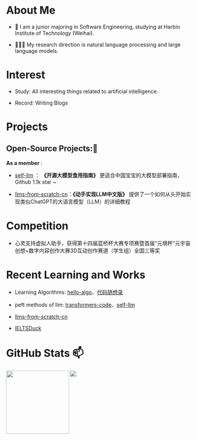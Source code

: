 # About Me  
- 🌱 I am a junior majoring in Software Engineering, studying at Harbin Institute of Technology (Weihai).

- 👨🏽‍💻 My research direction is natural language processing and large language models.

# Interest 
- Study: All interesting things related to artificial intelligence.

- Record: Writing Blogs

# Projects 
## Open-Source Projects:👯
**As a member** :

- [self-llm](https://github.com/datawhalechina/self-llm.git) ： **《开源大模型食用指南》** 更适合中国宝宝的大模型部署指南，Github 1.1k star ~

- [llms-from-scratch-cn](https://github.com/datawhalechina/llms-from-scratch-cn)：**《动手实现LLM中文版》** 提供了一个如何从头开始实现类似ChatGPT的大语言模型（LLM）的详细教程

# Competition 
- 心灵支持虚拟人助手，获得第十四届蓝桥杯大赛专项赛暨首届“元境杯”元宇宙创想+数字内容创作大赛3D互动创作赛道（学生组）全国三等奖
# Recent Learning and Works
- Learning Algorithms: [hello-algo](https://github.com/krahets/hello-algo)、[代码随想录](https://www.programmercarl.com/)

- peft methods of llm: [transformers-code](https://github.com/zyds/transformers-code)、[self-llm](https://github.com/datawhalechina/self-llm)

- [llms-from-scratch-cn](https://github.com/dingyue772/llms-from-scratch-cn)

- [IELTSDuck](https://github.com/dingyue772/IELTSDuck)

# GitHub Stats 📫
<div>
  <img height="170" align="left" src="https://github-readme-stats.vercel.app/api?username=dingyue772&show_icons=true&theme=light" />
  <img src="https://github-readme-stats.vercel.app/api/top-langs/?username=dingyue772&hide_langs_below=1&theme=default&line_height=27&layout=compact" />
</div>

